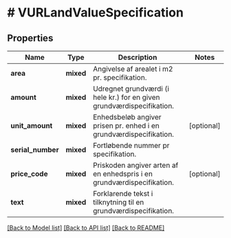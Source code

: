# # VURLandValueSpecification

## Properties

Name | Type | Description | Notes
------------ | ------------- | ------------- | -------------
**area** | **mixed** | Angivelse af arealet i m2 pr. specifikation. |
**amount** | **mixed** | Udregnet grundværdi (i hele kr.) for en given grundværdispecifikation. |
**unit_amount** | **mixed** | Enhedsbeløb angiver prisen pr. enhed i en grundværdispecifikation. | [optional]
**serial_number** | **mixed** | Fortløbende nummer pr specifikation. |
**price_code** | **mixed** | Priskoden angiver arten af en enhedspris i en grundværdispecifikation. | [optional]
**text** | **mixed** | Forklarende tekst i tilknytning til en grundværdispecifikation. |

[[Back to Model list]](../../README.md#models) [[Back to API list]](../../README.md#endpoints) [[Back to README]](../../README.md)
